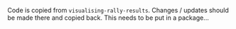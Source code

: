 Code is copied from `visualising-rally-results`. Changes / updates should be made there and copied back. This needs to be put in a package...